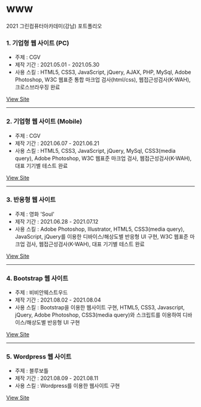 # www
2021 그린컴퓨터아카데미(강남) 포트폴리오

### 1. 기업형 웹 사이트 (PC)
- 주제 : CGV
- 제작 기간 : 2021.05.01 - 2021.05.30
- 사용 스킬 : HTML5, CSS3, JavaScript, jQuery, AJAX, PHP, MySql, Adobe Photoshop, 
            W3C 웹표준 통합 마크업 검사(html/css), 웹접근성검사(K-WAH), 크로스브라우징 완료

<a href="http://applejinn.cafe24.com/" target="_blank">View Site</a>

---

### 2. 기업형 웹 사이트 (Mobile)
- 주제 : CGV
- 제작 기간 : 2021.06.07 - 2021.06.21
- 사용 스킬 : HTML5, CSS3, JavaScript, jQuery, MySql, CSS3(media query), Adobe Photoshop, 
            W3C 웹표준 마크업 검사, 웹접근성검사(K-WAH), 대표 기기별 테스트 완료

<a href="http://applejinn.cafe24.com/mobile/" target="_blank">View Site</a>

---

### 3. 반응형 웹 사이트
- 주제 : 영화 'Soul'
- 제작 기간 : 2021.06.28 - 2021.07.12
- 사용 스킬 : Adobe Photoshop, Illustrator, HTML5, CSS3(media query), JavaScript, 
            jQuery를 이용한 디바이스/해상도별 반응형 UI 구현, W3C 웹표준 마크업 검사, 웹접근성검사(K-WAH), 대표 기기별 테스트 완료

<a href="http://applejinn.cafe24.com/media/" target="_blank">View Site</a>

---

### 4. Bootstrap 웹 사이트
- 주제 : 비비안웨스트우드
- 제작 기간 : 2021.08.02 - 2021.08.04
- 사용 스킬 : Bootstrap을 이용한 웹사이트 구현, HTML5, CSS3, Javascript, jQuery, Adobe Photoshop, 
            CSS3(media query)와 스크립트를 이용하여 디바이스/해상도별 반응형 UI 구현

<a href="http://applejinn.cafe24.com/bootstrap/" target="_blank">View Site</a>

---

### 5. Wordpress 웹 사이트
- 주제 : 블루보틀
- 제작 기간 : 2021.08.09 - 2021.08.11
- 사용 스킬 : Wordpress를 이용한 웹사이트 구현

<a href="http://applejinn.cafe24.com/wordpress/" target="_blank">View Site</a>
